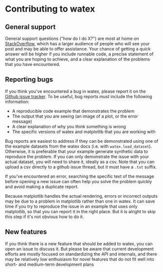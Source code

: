 
Contributing to watex
=======================

General support
---------------

General support questions ("how do I do X?") are most at home on [StackOverflow](https://stackoverflow.com/), which has a larger 
audience of people who will see your post and may be able to offer assistance. Your chance of getting a quick answer will be higher 
if you include runnable code, a precise statement of what you are hoping to achieve, and a clear explanation of the problems that 
you have encountered.

Reporting bugs
--------------

If you think you've encountered a bug in watex, please report it on the 
[Github issue tracker](https://github.com/WEgeophysics/watex/issues/new). To be useful, bug reports *must* include the 
following information:

- A reproducible code example that demonstrates the problem
- The output that you are seeing (an image of a plot, or the error message)
- A clear explanation of why you think something is wrong
- The specific versions of watex and matplotlib that you are working with

Bug reports are easiest to address if they can be demonstrated using one of the example datasets from the watex docs (i.e. with `watex.load_dataset`). Otherwise, it is preferable that your example generate synthetic data to reproduce the problem. If you can only demonstrate the issue with your actual dataset, you will need to share it, ideally as a csv. Note that you can upload a csv directly to a github issue thread, but it must have a `.txt` suffix.

If you've encountered an error, searching the specific text of the message before opening a new issue can often help you solve the problem quickly and avoid making a duplicate report.

Because matplotlib handles the actual rendering, errors or incorrect outputs may be due to a problem in matplotlib rather than one in watex. It can save time if you try to reproduce the issue in an example that uses only matplotlib, so that you can report it in the right place. But it is alright to skip this step if it's not obvious how to do it.


New features
------------

If you think there is a new feature that should be added to watex, you can open an issue to discuss it. But please be aware that current development efforts are mostly focused on standardizing the API and internals, and there may be relatively low enthusiasm for novel features that do not fit well into short- and medium-term development plans
